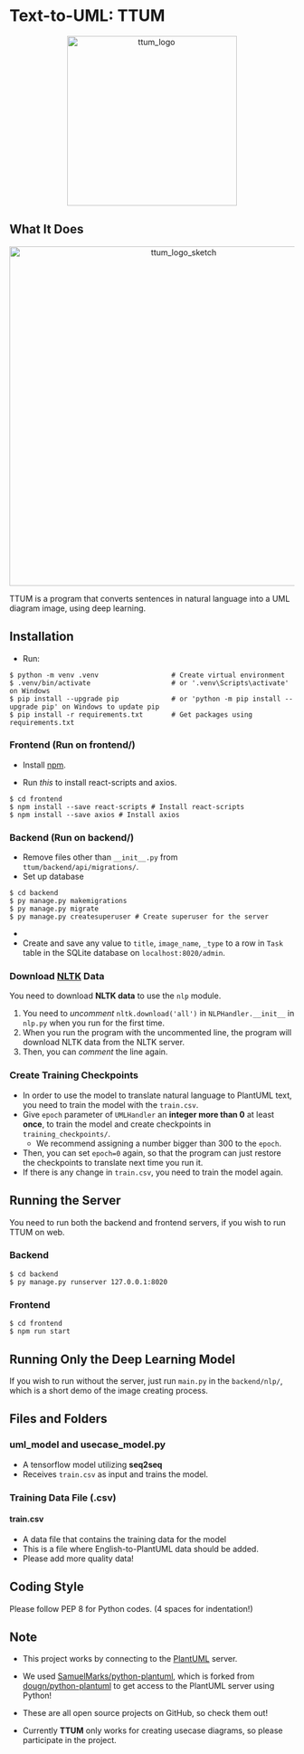 # Text-to-UML: TTUM
<p align="center">
<img width="300" alt="ttum_logo" src="https://user-images.githubusercontent.com/42485462/84795485-8554c500-b032-11ea-80b8-1d882ea9cc3c.png">
</p>


## What It Does
<p align="center">
<img width="600" alt="ttum_logo_sketch" src="https://user-images.githubusercontent.com/42485462/84044589-bdc92300-a9e2-11ea-8b79-85bcd7e3c76b.png">
</p>

TTUM is a program that converts sentences in natural language into a UML diagram image, using deep learning.


## Installation
- Run:
```shell
$ python -m venv .venv                  # Create virtual environment
$ .venv/bin/activate                    # or '.venv\Scripts\activate' on Windows
$ pip install --upgrade pip             # or 'python -m pip install --upgrade pip' on Windows to update pip
$ pip install -r requirements.txt       # Get packages using requirements.txt
```

### Frontend (Run on frontend/)
- Install [npm](https://www.npmjs.com/).

- Run *this* to install react-scripts and axios.
```shell
$ cd frontend
$ npm install --save react-scripts # Install react-scripts
$ npm install --save axios # Install axios
```

### Backend (Run on backend/)
- Remove files other than `__init__.py` from `ttum/backend/api/migrations/`.
- Set up database
```shell
$ cd backend
$ py manage.py makemigrations
$ py manage.py migrate
$ py manage.py createsuperuser # Create superuser for the server
```
- 
- Create and save any value to `title`, `image_name`, `_type` to a row in `Task` table in the SQLite database on `localhost:8020/admin`.

### Download [NLTK](https://www.nltk.org/) Data
You need to download **NLTK data** to use the `nlp` module.
1. You need to *uncomment* `nltk.download('all')` in `NLPHandler.__init__` in `nlp.py` when you run for the first time.
2. When you run the program with the uncommented line, the program will download NLTK data from the NLTK server.
3. Then, you can *comment* the line again.

### Create Training Checkpoints
- In order to use the model to translate natural language to PlantUML text, you need to train the model with the `train.csv`.
- Give `epoch` parameter of `UMLHandler` an **integer more than 0** at least **once**, to train the model and create checkpoints in `training_checkpoints/`.
  - We recommend assigning a number bigger than 300 to the `epoch`.
- Then, you can set `epoch=0` again, so that the program can just restore the checkpoints to translate next time you run it.
- If there is any change in `train.csv`, you need to train the model again.

## Running the Server
You need to run both the backend and frontend servers, if you wish to run TTUM on web.

### Backend
```shell
$ cd backend
$ py manage.py runserver 127.0.0.1:8020
```

### Frontend
```shell
$ cd frontend
$ npm run start
```

## Running Only the Deep Learning Model
If you wish to run without the server, just run `main.py` in the `backend/nlp/`, which is a short demo of the image creating process.

## Files and Folders
### uml_model and usecase_model.py
- A tensorflow model utilizing **seq2seq**
- Receives `train.csv` as input and trains the model.

### Training Data File (.csv)
#### train.csv
- A data file that contains the training data for the model
- This is a file where English-to-PlantUML data should be added.
- Please add more quality data!

## Coding Style
Please follow PEP 8 for Python codes. (4 spaces for indentation!)

## Note
- This project works by connecting to the [PlantUML](https://plantuml.com/) server.
- We used [SamuelMarks/python-plantuml](https://github.com/SamuelMarks/python-plantuml), which is forked from [dougn/python-plantuml](https://github.com/dougn/python-plantuml) to get access to the PlantUML server using Python!
- These are all open source projects on GitHub, so check them out!

- Currently **TTUM** only works for creating usecase diagrams, so please participate in the project.
